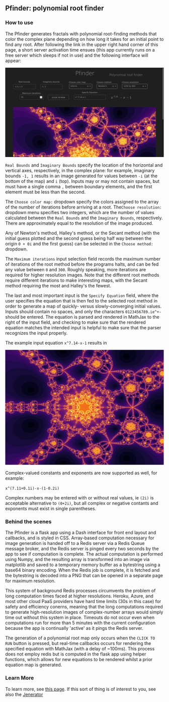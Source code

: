 ## Pfinder: polynomial root finder

### How to use 

The Pfinder generates fractals with polynomial root-finding methods that color the complex plane depending on how long it takes for an initial point to find any root.  After following the link in the upper right hand corner of this page, a short server activation time ensues (this app currently runs on a free server which sleeps if not in use) and the following interface will appear:

![screenshot](/assets/pfinder_screenshot.png)

`Real Bounds` and `Imaginary Bounds` specify the location of the horizontal and vertical axes, respectively, in the complex plane: for example, imaginary bounds `-1, 1` results in an image generated for values between `-i` (at the bottom of the map) and `i` (top).  Inputs may or may not contain spaces, but must have a single comma `,` between boundary elements, and the first element must be less than the second.

The `Choose color map:` dropdown specify the colors assigned to the array of the number of iterations before arriving at a root.  The`Choose resolution:` dropdown menu specifies two integers, which are the number of values calculated between the `Real Bounds` and the `Imaginary Bounds`, respectively. There are approximately equal to the resolution of the image produced.

Any of Newton's method, Halley's method, or the Secant method (with the initial guess plotted and the second guess being half way between the origin `0 + 0i` and the first guess) can be selected in the `Choose method:` dropdown.

The `Maximum iterations` input selection field records the maximum number of iterations of the root method before the programs halts, and can be fed any value between `0` and `300`.  Roughly speaking, more iterations are required for higher resolution images.  Note that the different root methods require different iterations to make interesting maps, with the Secant method requiring the most and Halley's the fewest.

The last and most important input is the `Specify Equation` field, where the user specifies the equation that is then fed to the selected root method in order to generate a map of quickly- versus slowly-converging initial values. Inputs should contain no spaces, and only the characters `0123456789.ie^+-` should be entered.  The equation is parsed and rendered in MathJax to the right of the input field, and checking to make sure that the rendered equation matches the intended input is helpful to make sure that the parser recognizes the input properly.  

The example input equation `x^7.14-x-1` results in

![cover](/assets/pfinder_cover.png)

Complex-valued constants and exponents are now supported as well, for example:

`x^(7.11+0.1i)-x-(1-0.2i)`

Complex numbers may be entered with or without real values, ie `(2i)` is acceptable alternative to `(0+2i)`, but all complex or negative contants and exponents must exist in single parentheses.


### Behind the scenes

The Pfinder is a flask app using a Dash interface for front end layout and callbacks, and is styled in CSS.  Array-based computation necessary for image generation is handed off to a Redis server via a Redis Queue message broker, and the Redis server is pinged every two seconds by the app to see if computation is complete.  The actual computation is performed using Numpy, and the resulting array is transformed into an image via matplotlib and saved to a temporary memory buffer as a bytestring using a base64 binary encoding.  When the Redis job is complete, it is fetched and the bytestring is decoded into a PNG that can be opened in a separate page for maximum resolution.  

This system of background Redis processes circumvents the problem of long computation times faced at higher resolutions.  Heroku, Azure, and most other cloud PaaS providers have hard time limits (30s in this case) for safety and efficiency conerns, meaning that the long computations required to generate high-resolution images of complex-number arrays would simply time out without this system in place.  Timeouts do not occur even when computations run for more than 5 minutes with the current configuration because the app is continually 'active' as it pings the Redis server.  

The generation of a polynomial root map only occurs when the `CLICK TO RUN` button is pressed, but real-time callbacks occurs for rendering the specified equation with MathJax (with a delay of ~100ms).  This process does not employ redis but is computed in the flask app using helper functions, which allows for new equations to be rendered whilst a prior equation map is generated.


### Learn More

To learn more, see [this page](https://blbadger.github.io/polynomial-roots.html).  If this sort of thing is of interest to you, see also the [Jenerator](https://github.com/blbadger/jenerator)

